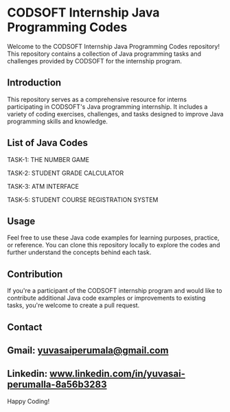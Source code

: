 # CODSOFT Internship Java Programming Codes

Welcome to the CODSOFT Internship Java Programming Codes repository! This repository contains a collection of Java programming tasks and challenges provided by CODSOFT for the internship program.

## Introduction

This repository serves as a comprehensive resource for interns participating in CODSOFT's Java programming internship. It includes a variety of coding exercises, challenges, and tasks designed to improve Java programming skills and knowledge.


## List of Java Codes

TASK-1: THE NUMBER GAME

TASK-2: STUDENT GRADE CALCULATOR

TASK-3: ATM INTERFACE

TASK-5: STUDENT COURSE REGISTRATION SYSTEM


## Usage

Feel free to use these Java code examples for learning purposes, practice, or reference. You can clone this repository locally to explore the codes and further understand the concepts behind each task.

## Contribution

If you're a participant of the CODSOFT internship program and would like to contribute additional Java code examples or improvements to existing tasks, you're welcome to create a pull request.

## Contact

## Gmail:  yuvasaiperumala@gmail.com

## Linkedin: www.linkedin.com/in/yuvasai-perumalla-8a56b3283

Happy Coding!
